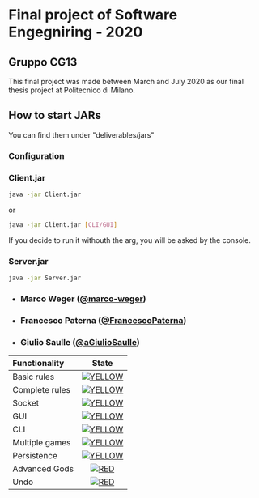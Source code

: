 
# Final project of Software Engegniring - 2020
## Gruppo CG13

This final project was made between March and July 2020 as our final thesis project at Politecnico di Milano. <br>
<!-- TODO: add final score -->
## How to start JARs

You can find them under "deliverables/jars"

<!--
### GUI.jar
Just download it and use

java --module-path PATHTOJAVAFX --add-modules=javafx.controls,javafx.fxml,javafx.graphics -jar GUI.jar YOURIP
-->

### Configuration
<!-- Talk about JSON and saved-match -->

### Client.jar
```bash
java -jar Client.jar
```
or
```bash
java -jar Client.jar [CLI/GUI]
```
If you decide to run it withouth the arg, you will be asked by the console.
### Server.jar
```bash
java -jar Server.jar
```

<!--

PATHTOJAVAFX is the path to JavaFX 12 (the lib folder!!) and changes depending on where you saved your JavaFX on your PC.

### Testing persistence and reconnection
When reconnecting, remember to vote for the same map the game was being played on before disconnection!
-->
- ###       Marco Weger ([@marco-weger](https://github.com/marco-weger))
- ###       Francesco Paterna ([@FrancescoPaterna](https://github.com/FrancescoPaterna))
- ###       Giulio Saulle ([@aGiulioSaulle](https://github.com/GiulioSaulle))

| Functionality | State |
|:-----------------------|:------------------------------------:|
| Basic rules | [![YELLOW](https://placehold.it/15/ffdd00/ffdd00)](#) |
| Complete rules | [![YELLOW](https://placehold.it/15/ffdd00/ffdd00)](#) |
| Socket | [![YELLOW](https://placehold.it/15/ffdd00/ffdd00)](#) |
| GUI | [![YELLOW](https://placehold.it/15/ffdd00/ffdd00)](#) |
| CLI | [![YELLOW](https://placehold.it/15/ffdd00/ffdd00)](#)|
| Multiple games | [![YELLOW](https://placehold.it/15/ffdd00/ffdd00)](#) |
| Persistence | [![YELLOW](https://placehold.it/15/ffdd00/ffdd00)](#) |
| Advanced Gods | [![RED](https://placehold.it/15/f03c15/f03c15)](#) |
| Undo | [![RED](https://placehold.it/15/f03c15/f03c15)](#) |

<!--
[![RED](https://placehold.it/15/f03c15/f03c15)](#)
[![YELLOW](https://placehold.it/15/ffdd00/ffdd00)](#)
[![GREEN](https://placehold.it/15/44bb44/44bb44)](#)
-->

